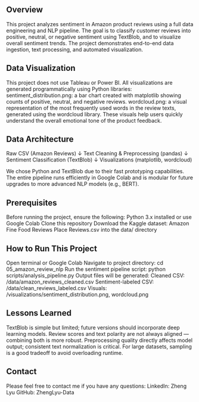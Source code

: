 ## Overview

This project analyzes sentiment in Amazon product reviews using a full data engineering and NLP pipeline. The goal is to classify customer reviews into positive, neutral, or negative sentiment using TextBlob, and to visualize overall sentiment trends. The project demonstrates end-to-end data ingestion, text processing, and automated visualization.

## Data Visualization

This project does not use Tableau or Power BI. All visualizations are generated programmatically using Python libraries:
sentiment_distribution.png: a bar chart created with matplotlib showing counts of positive, neutral, and negative reviews.
wordcloud.png: a visual representation of the most frequently used words in the review texts, generated using the wordcloud library.
These visuals help users quickly understand the overall emotional tone of the product feedback.

## Data Architecture

Raw CSV (Amazon Reviews)
      ↓
Text Cleaning & Preprocessing (pandas)
      ↓
Sentiment Classification (TextBlob)
      ↓
Visualizations (matplotlib, wordcloud)

We chose Python and TextBlob due to their fast prototyping capabilities. The entire pipeline runs efficiently in Google Colab and is modular for future upgrades to more advanced NLP models (e.g., BERT).

## Prerequisites

Before running the project, ensure the following:
Python 3.x installed or use Google Colab
Clone this repository
Download the Kaggle dataset: Amazon Fine Food Reviews
Place Reviews.csv into the data/ directory

## How to Run This Project

Open terminal or Google Colab
Navigate to project directory:
cd 05_amazon_review_nlp
Run the sentiment pipeline script:
python scripts/analysis_pipeline.py
Output files will be generated:
Cleaned CSV: /data/amazon_reviews_cleaned.csv
Sentiment-labeled CSV: /data/clean_reviews_labeled.csv
Visuals: /visualizations/sentiment_distribution.png, wordcloud.png

## Lessons Learned

TextBlob is simple but limited; future versions should incorporate deep learning models.
Review scores and text polarity are not always aligned — combining both is more robust.
Preprocessing quality directly affects model output; consistent text normalization is critical.
For large datasets, sampling is a good tradeoff to avoid overloading runtime.

## Contact

Please feel free to contact me if you have any questions:
LinkedIn: Zheng Lyu
GitHub: ZhengLyu-Data
